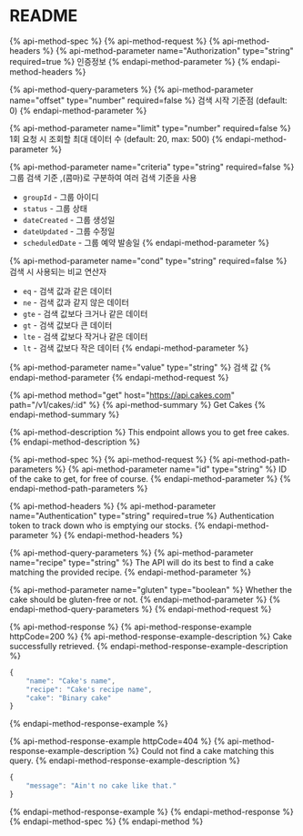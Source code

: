 # README

{% api-method-spec %}
{% api-method-request %}
{% api-method-headers %}
{% api-method-parameter name="Authorization" type="string" required=true %}
인증정보
{% endapi-method-parameter %}
{% endapi-method-headers %}

{% api-method-query-parameters %} {% api-method-parameter name="offset" type="number" required=false %} 검색 시작 기준점
(default: 0) {% endapi-method-parameter %}

{% api-method-parameter name="limit" type="number" required=false %} 1회 요청 시 조회할 최대 데이터 수
(default: 20, max: 500) {% endapi-method-parameter %}

{% api-method-parameter name="criteria" type="string" required=false %} 그룹 검색 기준 ,(콤마)로 구분하여 여러 검색 기준을 사용
* `groupId` - 그룹 아이디
* `status` - 그룹 상태
* `dateCreated` - 그룹 생성일
* `dateUpdated` - 그룹 수정일
* `scheduledDate` - 그룹 예약 발송일
{% endapi-method-parameter %}

{% api-method-parameter name="cond" type="string" required=false %} 검색 시 사용되는 비교 연산자
* `eq` - 검색 값과 같은 데이터
* `ne` - 검색 값과 같지 않은 데이터
* `gte` - 검색 값보다 크거나 같은 데이터
* `gt` - 검색 값보다 큰 데이터
* `lte` - 검색 값보다 작거나 같은 데이터
* `lt` - 검색 값보다 작은 데이터
{% endapi-method-parameter %}

{% api-method-parameter name="value" type="string" %} 검색 값 {% endapi-method-parameter 
{% endapi-method-request %}

{% api-method method="get" host="https://api.cakes.com" path="/v1/cakes/:id" %}
{% api-method-summary %}
Get Cakes
{% endapi-method-summary %}

{% api-method-description %}
This endpoint allows you to get free cakes.
{% endapi-method-description %}

{% api-method-spec %}
{% api-method-request %}
{% api-method-path-parameters %}
{% api-method-parameter name="id" type="string" %}
ID of the cake to get, for free of course.
{% endapi-method-parameter %}
{% endapi-method-path-parameters %}

{% api-method-headers %}
{% api-method-parameter name="Authentication" type="string" required=true %}
Authentication token to track down who is emptying our stocks.
{% endapi-method-parameter %}
{% endapi-method-headers %}

{% api-method-query-parameters %}
{% api-method-parameter name="recipe" type="string" %}
The API will do its best to find a cake matching the provided recipe.
{% endapi-method-parameter %}

{% api-method-parameter name="gluten" type="boolean" %}
Whether the cake should be gluten-free or not.
{% endapi-method-parameter %}
{% endapi-method-query-parameters %}
{% endapi-method-request %}

{% api-method-response %}
{% api-method-response-example httpCode=200 %}
{% api-method-response-example-description %}
Cake successfully retrieved.
{% endapi-method-response-example-description %}

```javascript
{
    "name": "Cake's name",
    "recipe": "Cake's recipe name",
    "cake": "Binary cake"
}
```
{% endapi-method-response-example %}

{% api-method-response-example httpCode=404 %}
{% api-method-response-example-description %}
Could not find a cake matching this query.
{% endapi-method-response-example-description %}

```javascript
{
    "message": "Ain't no cake like that."
}
```
{% endapi-method-response-example %}
{% endapi-method-response %}
{% endapi-method-spec %}
{% endapi-method %}



